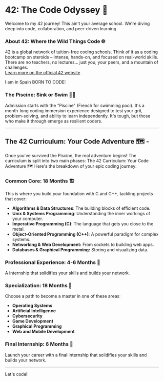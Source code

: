 # 42: The Code Odyssey 🚀

Welcome to my 42 journey! This ain't your average school. We're diving deep into code, collaboration, and peer-driven learning.

### About 42: Where the Wild Things Code 🌐

42 is a global network of tuition-free coding schools.  Think of it as a coding bootcamp on steroids – intense, hands-on, and focused on real-world skills. There are no teachers, no lectures... just you, your peers, and a mountain of challenges.\
[Learn more on the official 42 website](https://42.fr/en)  

I am in <span class="highl">Spain</span> <span class="highl;">BORN TO CODE!</span>



### The Piscine: Sink or Swim 🏊‍♀️

Admission starts with the "Piscine" (French for swimming pool). It's a month-long coding immersion experience designed to test your grit, problem-solving, and ability to learn independently.  It's tough, but those who make it through emerge as resilient coders.

---

## The 42 Curriculum: Your Code Adventure 🗺️ - 

Once you've survived the Piscine, the real adventure begins! The curriculum is split into two main phases:
The 42 Curriculum: Your Code Adventure 🗺️
Here's the breakdown of your epic coding journey:

### Common Core: 18 Months 🏗️
This is where you build your foundation with C and C++, tackling projects that cover:

* **Algorithms & Data Structures**: The building blocks of efficient code.
* **Unix & Systems Programming**: Understanding the inner workings of your computer.
* **Imperative Programming (C)**: The language that gets you close to the metal.
* **Object-Oriented Programming (C++)**: A powerful paradigm for complex systems.
* **Networking & Web Development:**  From sockets to building web apps.
* **Databases & Graphical Programming:** Storing and visualizing data.

### Professional Experience: 4-6 Months 💼
A internship that solidifies your skills and builds your network.

### Specialization: 18 Months 🎯
Choose a path to become a master in one of these areas:

- **Operating Systems**
- **Artificial Intelligence**
- **Cybersecurity**
- **Game Development**
- **Graphical Programming**
- **Web and Mobile Development**


### Final Internship: 6 Months 🚀
Launch your career with a final internship that solidifies your skills and builds your network.

---




Let's code!



